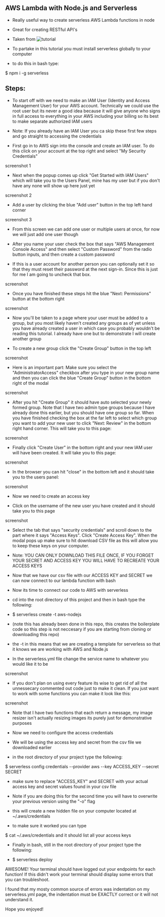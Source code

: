## AWS Lambda with Node.js and Serverless

* Really useful way to create serverless AWS Lambda functions in node

* Great for creating RESTful API's

* Taken from ![tutorial]('https://www.youtube.com/watch?v=71cd5XerKss')

* To partake in this tutorial you must install serverless globally to your computer

- to do this in bash type:

$ npm i -g serverless



## Steps:

- To start off with we need to make an IAM User (Identity and Access Management User) for your AWS account. Technically we could use the root user but its never a good idea because it will give anyone who signs in full access to everything in your AWS including your billing so its best to make separate authorized IAM users

- Note: If you already have an IAM User you ca skip these first few steps and go straight to accessing the credentials

* First go in to AWS sign into the console and create an IAM user. To do this click on your account at the top right and select "My Security Credentials"

 screenshot 1

* Next when the popup comes up click "Get Started with IAM Users" which will take you to the Users Panel, mine has my user but if you don't have any none will show up here just yet

screenshot 2

* Add a user by clicking the blue "Add user" button in the top left hand corner

screenshot 3

* From this screen we can add one user or multiple users at once, for now we will just add one user though

* After you name your user check the box that says "AWS Management Console Access" and then select "Custom Password" from the radio button inputs, and then create a custom password

* If this is a user account for another person you can optionally set it so that they must reset their password at the next sign-in. Since this is just for me I am going to uncheck that box. 

screenshot

* Once you have finished these steps hit the blue "Next: Permissions"  button at the bottom right

screenshot

* Now you'll be taken to a page where your user must be added to a group, but you most likely haven't created any groups as of yet unless you have already created a user in which case you probably wouldn't be reading this tutorial. I already have one but to demonstrate I will create another group

* To create a new group click the "Create Group" button in the top left

screenshot

* Here is an important part: Make sure you select the "AdministratorAccess" checkbox after you type in your new group name and then you can click the blue "Create Group" button in the bottom right of the modal

screenshot

* After you hit "Create Group" it should have auto selected your newly formed group. Note that I have two admin type groups because I have already done this earlier, but you should have one group so far. When you have finished checking the box at the far left to select which group you want to add your new user to click "Next: Review" in the bottom right hand corner. This will take you to this page:

screenshot

* Finally click "Create User" in the bottom right and your new IAM user will have been created. It will take you to this page:

screenshot

* In the browser you can hit "close" in the bottom left and it should take you to the users panel:

screenshot

- Now we need to create an access key

* Click on the username of the new user you have created and it should take you to this page

screenshot

* Select the tab that says "security credentials" and scroll down to the part where it says "Access Keys". Click "Create Access Key". When the modal pops up make sure to hit download CSV file as this will allow you to keep these keys on your computer. 

- Note: YOU CAN ONLY DOWNLOAD THIS FILE ONCE, IF YOU FORGET YOUR SECRET AND ACCESS KEY YOU WILL HAVE TO RECREATE YOUR ACCESS KEYS

* Now that we have our csv file with our ACCESS KEY and SECRET we can now connect to our lambda function with bash



- Now its time to connect our code to AWS with serverless

* cd into the root directory of this project and then in bash type the following:

* $ serverless create -t aws-nodejs 

- (note this has already been done in this repo, this creates the boilerplate code so this step is not neccesary if you are starting from cloning or downloading this repo)

* the -t in this means that we are creating a template for serverless so that it knows we are working with AWS and Node.js



* In the serverless.yml file change the service name to whatever you would like it to be

screenshot

* If you don't plan on using every feature its wise to get rid of all the unnessecary commented out code just to make it clean. If you just want to work with some functions you can make it look like this:

screenshot

* Note that I have two functions that each return a message, my image resizer isn't actually resizing images its purely just for demonstrative purposes



- Now we need to configure the access credentials 

* We will be using the access key and secret from the csv file we downloaded earlier 

* in the root directory of your project type the following: 

$ serverless config credentials --provider aws --key ACCESS_KEY --secret SECRET

* make sure to replace "ACCESS_KEY" and SECRET with your actual access key and secret values found in your csv file

- Note if you are doing this for the second time you will have to overwrite your previous version using the "-o" flag 

* this will create a new hidden file on your computer located at ~/.aws/credentials

* to make sure it worked you can type 

$ cat ~/.aws/credentials and it should list all your access keys


* Finally in bash, still in the root directory of your project type the following:

- $ serverless deploy

AWESOME! Your terminal should have logged out your endpoints for each function! If this didn't work your terminal should display some errors that you can troubleshoot. 

I found that my mosty common source of errors was indentation on my serverless.yml page, the indentation must be EXACTLY correct or it will not understand it.

Hope you enjoyed!





 




























